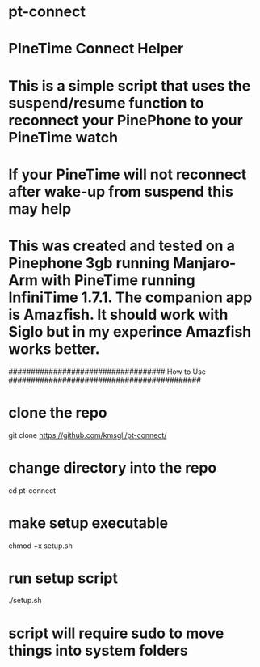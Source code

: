 # pt-connect
# PIneTime Connect Helper 

# This is a simple script that uses the suspend/resume function to reconnect your PinePhone to your PineTime watch

# If your PineTime will not reconnect after wake-up from suspend this may help

# This was created and tested on a Pinephone 3gb running Manjaro-Arm with PineTime running InfiniTime 1.7.1. The companion app is Amazfish. It should work with Siglo but in my experince Amazfish works better.


################################### How to Use ###########################################

# clone the repo
git clone https://github.com/kmsgli/pt-connect/

# change directory into the repo
cd pt-connect

# make setup executable
chmod +x setup.sh

# run setup script
./setup.sh

# script will require sudo to move things into system folders

